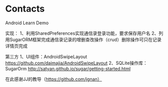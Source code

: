 # Contacts
Android Learn Demo


实现：
1、利用SharedPreferences实现通信录登录功能，要求保存用户名
2、列用SugarORM框架完成通信录记录的增删查改操作（crud）删除操作可只在记录详情页完成


第三方
1、UI组件：AndroidSwipeLayout https://github.com/daimajia/AndroidSwipeLayout
2、SQLite操作库：SugarOrm http://satyan.github.io/sugar/getting-started.html

在此感谢JJ的教导（https://github.com/jgnan）
